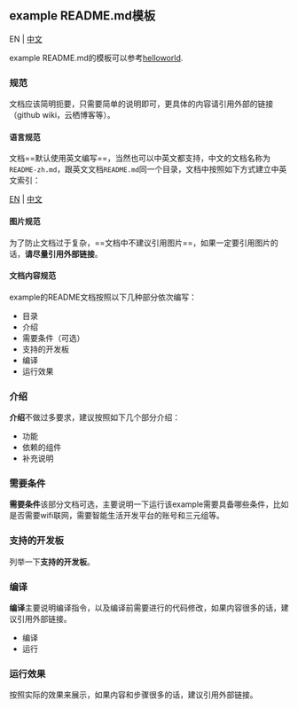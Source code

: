 ## example README.md模板

EN | [中文](./example_template-zh.md)

example README.md的模板可以参考[helloworld](../../example/helloworld/README.md).

### 规范

文档应该简明扼要，只需要简单的说明即可，更具体的内容请引用外部的链接（github wiki，云栖博客等）。

#### 语言规范

文档==默认使用英文编写==，当然也可以中英文都支持，中文的文档名称为`README-zh.md`，跟英文文档`README.md`同一个目录，文档中按照如下方式建立中英文索引：

[EN](README.md) | [中文](README-zh.md)

#### 图片规范

为了防止文档过于复杂，==文档中不建议引用图片==，如果一定要引用图片的话，**请尽量引用外部链接**。

#### 文档内容规范

example的README文档按照以下几种部分依次编写：

* 目录
* 介绍
* 需要条件（可选）
* 支持的开发板
* 编译
* 运行效果

### 介绍

**介绍**不做过多要求，建议按照如下几个部分介绍：

* 功能
* 依赖的组件
* 补充说明

### 需要条件

**需要条件**该部分文档可选，主要说明一下运行该example需要具备哪些条件，比如是否需要wifi联网，需要智能生活开发平台的账号和三元组等。

### 支持的开发板

列举一下**支持的开发板**。

### 编译

**编译**主要说明编译指令，以及编译前需要进行的代码修改，如果内容很多的话，建议引用外部链接。

* 编译
* 运行

### 运行效果
按照实际的效果来展示，如果内容和步骤很多的话，建议引用外部链接。